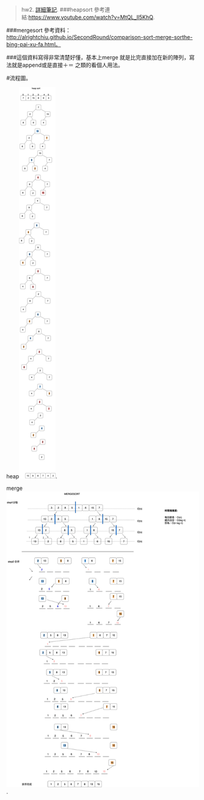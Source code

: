 >hw2. 
[詳細筆記](https://github.com/hello02923/lai/tree/master/content/week6#week6). 
###heapsort 參考連結:https://www.youtube.com/watch?v=MtQL_ll5KhQ. 

###mergesort 參考資料：http://alrightchiu.github.io/SecondRound/comparison-sort-merge-sorthe-bing-pai-xu-fa.html。    

###這個資料寫得非常清楚好懂，基本上merge 就是比完直接加在新的陣列，寫法就是append或是直接＋＝ 之類的看個人用法。    



#流程圖。

heap![](heap_sort.png).   

merge![](mergeDiagram.png). 
 




